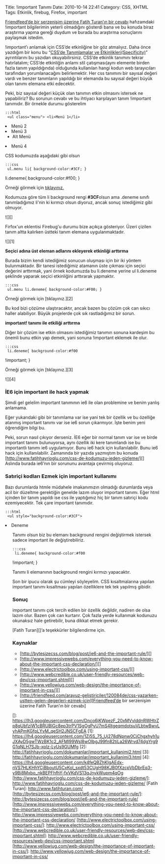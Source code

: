 Title: !important Tanımı
Date: 2010-10-14 22:41
Category: CSS, XHTML
Tags: Etkinlik, firebug, Firefox, important

[Friendfeed’de bir serzenişim üzerine Fatih Turan’ın bir cevabı][]
hafızamdaki !important bilgilerimin yeterli olmadığını gösterdi bana ve
bu konuda biraz araştırma yapma gereği duydum ve burada bu araştırma
sonuçlarını paylaşmak istedim.

!important’ı anlamak için CSS’de etkinliğine bir göz atmalıyız. Daha
önce yazdığım bir konu bu “[CSS’de Tanımlamalar ve
Etkinlikleri(Specificity)][]” ayrıntılarını bu yazıdan okuyabilirsiniz.
CSS’de etkinlik tanımını tekrar hatırlatalım; CSS’de etkinliğin anlamı
stil çatışması(aynı elemente birden fazla tanım yapıldığında) olduğunda
kullanılan hangi kodun web tarayıcıları tarafından yorumlanacağını
belirlemektir. Her css tanımını bir sayısal değeri vardı ve benzer
tanımların yapıldığı bir elemanda bu sayısal değeri büyük olan tanımı
elemana etki edecektir.

Peki, biz sayısal değeri küçük olan tanımın etkin olmasını istersek ne
yapabiliriz? Bu sorunun cevabı ve bu ihtiyacı karşılayan tanım
!important tanımıdır. Bir örnekle durumu gösterelim

	:::html
	 <ul class="menu"> <li>Menü 1</li>
<li>Menü 2</li> <li>Menü 3 <ul> <li class="deneme">Alt
Menü</li> </ul> </li> <li>Menü 4</li> </ul> 

CSS kodumuzda aşağıdaki gibi olsun

	:::css
	 ul.menu li{ background-color:#3CF; }
li.deneme{ background-color:#f00; } 

Örneği görmek için [tıklayınız.][]

Kodumuza göre tüm li background rengi **#3CF**olsun ama .deneme sınıfı
tanımladığımız li'nin ki kırmızı olsun diyoruz, ancak sonuç istediğimiz
gibi olmuyor.

![][]

Firfox'un eklentisi Firebug'u durumu bize açıkça gösteriyor. Üzeri
çizilen tanım altta kalırken üstteki tanım elemana uygulanmaktadır.

![][1]

**Seçici adına üst eleman adlarını ekleyerek etkinliği arttırma**

Burada bizim kendi istediğimiz sonucun oluşması için bir iki yöntem
bulunmaktadır. Bir tanesi istediğimiz atamanın üste çıkması için seçici
değerini arttırmak, yani örnek kodumuzda bu li.deneme yerine ul
li.deneme şeklinde yaparak seçici etkinliğini arttırarak yapmaktır.

	:::css
	 ul.menu li.deneme{ background-color:#F00; }


Örneği görmek için [tıklayınız.][2]

Bu kod bizi çözüme ulaştıracaktır, ancak bazen bu çözüm çok can sıkıcı
haller alabiliyor. Büyük projelerde çok sık rastladığımız bir sorun.

**important! tanımı ile etkiliği arttırma**

Diğer bir çözüm ise etkin olmasını istediğimiz tanımın sonuna kardeşim
bu önemli bunu etkin yap demek, yani sonuna !important eklemek ile
olur.  

	:::css
	 li.deneme{ background-color:#f00
!important; } 

Örneği görmek için [tıklayınız.][3]

![][4]  

### İE6 için important ile hack yapmak

Şimdi gel gelelim important tanımının ie6 ile olan problemine ve benim
yanlış anlamama.

Eğer yukarıdaki gibi bir tanımlama var ise yani tek bir özellik ve bu
özelliğe atanmış important tanımı var ise ie6 sorun çıkarmıyor. İşte
benim yeni öğrendiğim bilgi bu.

Peki, sorun nasıl çıkıyor derseniz. İE6 eğer bir normal tanım var ise ve
birde important tanımı bulunuyorsa, aynı özellik iki kere tanımlandı ise
bu importantlı tanımı ie6 uygulamıyor. Bunu ie6 hack için
kullanılabilir. Bunu ie6 hack için kullanılabilir. Zamanında bir yazıda
yazmıştım bu konuda
[http://www.fatihhayrioglu.com/css-de-kodumuzu-ieden-gizleme/][] Aslında
burada ie6’nın bir sorununu avantaja çevirmiş oluyoruz.

### Satıriçi kodları Ezmek için important kullanımı

Bazı durumlarda htmle müdahele imakanımızın olmadığı durumlarda veya
acil bir düzeltme gerektiğin genelde lazım oluyor important tanımı. Eğer
html içinden bir tanım yapıldı ise css ile yaptığımız hiç bir tanım
satıriçi kodu ezemiyecektir. Tek çare important tanımıdır.

	:::html
	 <ul style="background-color:#3CF">
<li>Deneme</li> <ul> 

Tanımı olsun biz bu elemanı background rengini değiştirmek istersek
sadece important ile değiştirebiliriz.

	:::css
	 li.deneme{ background-color:#f00
!important; } 

Tanımı li elemanının background rengini kırmızı yapacaktır.

Son bir ipucu olarak şu cümleyi söyleyelim. CSS kısaltmalarına yapılan
important tanımı kısaltması yapılan özelliklere tek tek yapılmış
gibidir.

### Sonuç

important tanımı çok tercih edilen bir özellik değildir, nadiren de olsa
lazım olur. Bazen çok can kurtarır. Çok fazla yerde kullanmak kodunuzu
okunaksız hale getirebilir, buna dikkat etmek gerekir.

[Fatih Turan][]’a teşekkürler bilgilendirme için.

### Kaynaklar

-   [http://bytesizecss.com/blog/post/ie6-and-the-important-rule/][]
-   [http://www.impressivewebs.com/everything-you-need-to-know-about-the-important-css-declaration/][]
-   [http://www.electrictoolbox.com/using-important-css/][]
-   [http://www.webcredible.co.uk/user-friendly-resources/web-dev/css-important.shtml][]
-   [http://www.yellowjug.com/web-design/the-importance-of-important-in-css/][]
-   [http://friendfeed.com/arayuz-gelistiriciler/120084de/css-yazarken-ustten-gelen-degerleri-ezmek-icin][Friendfeed’de
    bir serzenişim üzerine Fatih Turan’ın bir cevabı]

</p>

  [Friendfeed’de bir serzenişim üzerine Fatih Turan’ın bir cevabı]: http://friendfeed.com/arayuz-gelistiriciler/120084de/css-yazarken-ustten-gelen-degerleri-ezmek-icin
  [CSS’de Tanımlamalar ve Etkinlikleri(Specificity)]: http://www.fatihhayrioglu.com/cssde-tanimlamalar-ve-etkinliklerispecificity/
  [tıklayınız.]: http://fatihhayrioglu.com/dokumanlar/important_kullanimi.html
  []: https://lh3.googleusercontent.com/Dnco6jKWpezF_20xMVvlddnRWHtrZp8qUbfziW1cBRUBlGc8ep3trPV1SgOgPyU7mS4ltgeqmdotsuVLbtwBwvLyhAPmKGfpLYvM_qeSH2JNSCFgEA
  [1]: https://lh4.googleusercontent.com/1Zi5S_75_Uj278dNpnw0CjChgxhyh1uJXAyD5gwTWzBK1c2_AFMI99Wsl8wOIbgJ99fn82tiLa26Wrvd74dgYrg9G1qNLH7SJb-xplz-LyUs9GUMfg
  [2]: http://fatihhayrioglu.com/dokumanlar/important_kullanimi2.html
  [3]: http://fatihhayrioglu.com/dokumanlar/important_kullanimi3.html
  [4]: https://lh4.googleusercontent.com/k4feQBZhKIgAEdx-nVS7HLKHhYCjBboutU5CxKoI_sxdt53CUgH98KJB0fXzcpVbDbrEq3-y9Bi8Mxbo_nkBEPFhfhY-fxVKdVS13qJnykWupm4qOg
  [http://www.fatihhayrioglu.com/css-de-kodumuzu-ieden-gizleme/]: http://www.fatihhayrioglu.com/css-de-kodumuzu-ieden-gizleme/
  [Fatih Turan]: http://www.fatihturan.com/
  [http://bytesizecss.com/blog/post/ie6-and-the-important-rule/]: http://bytesizecss.com/blog/post/ie6-and-the-important-rule/
  [http://www.impressivewebs.com/everything-you-need-to-know-about-the-important-css-declaration/]:    http://www.impressivewebs.com/everything-you-need-to-know-about-the-important-css-declaration/
  [http://www.electrictoolbox.com/using-important-css/]: http://www.electrictoolbox.com/using-important-css/
  [http://www.webcredible.co.uk/user-friendly-resources/web-dev/css-important.shtml]:    http://www.webcredible.co.uk/user-friendly-resources/web-dev/css-important.shtml
  [http://www.yellowjug.com/web-design/the-importance-of-important-in-css/]:    http://www.yellowjug.com/web-design/the-importance-of-important-in-css/
